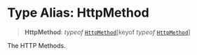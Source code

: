 # Type Alias: HttpMethod

> **HttpMethod**: *typeof* [`HttpMethod`](../variables/HttpMethod.md)\[keyof *typeof* [`HttpMethod`](../variables/HttpMethod.md)\]

The HTTP Methods.
